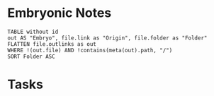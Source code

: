 # Embryonic Notes

```dataview
TABLE without id 
out AS "Embryo", file.link as "Origin", file.folder as "Folder"
FLATTEN file.outlinks as out
WHERE !(out.file) AND !contains(meta(out).path, "/")
SORT Folder ASC
```

# Tasks 